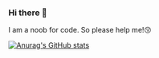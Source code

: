 ### Hi there 👋

<!--
**Errant404/Errant404** is a ✨ _special_ ✨ repository because its `README.md` (this file) appears on your GitHub profile.

Here are some ideas to get you started:

- 🔭 I’m currently working on ...
- 🌱 I’m currently learning ...
- 👯 I’m looking to collaborate on ...
- 🤔 I’m looking for help with ...
- 💬 Ask me about ...
- 📫 How to reach me: ...
- 😄 Pronouns: ...
- ⚡ Fun fact: ...
-->I am a noob for code. So please help me!😚
[![Anurag's GitHub stats](https://github-readme-stats.vercel.app/api?username=errant404)](https://github.com/anuraghazra/github-readme-stats)
